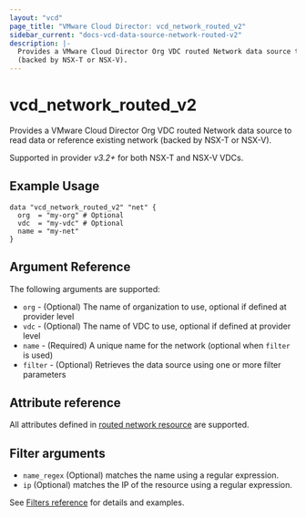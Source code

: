 ```yaml
---
layout: "vcd"
page_title: "VMware Cloud Director: vcd_network_routed_v2"
sidebar_current: "docs-vcd-data-source-network-routed-v2"
description: |-
  Provides a VMware Cloud Director Org VDC routed Network data source to read data or reference  existing network
  (backed by NSX-T or NSX-V).
---
```


# vcd\_network\_routed\_v2

Provides a VMware Cloud Director Org VDC routed Network data source to read data or reference  existing network
(backed by NSX-T or NSX-V).

Supported in provider *v3.2+* for both NSX-T and NSX-V VDCs.

## Example Usage

```hcl
data "vcd_network_routed_v2" "net" {
  org  = "my-org" # Optional
  vdc  = "my-vdc" # Optional
  name = "my-net"
}
```

## Argument Reference

The following arguments are supported:

* `org` - (Optional) The name of organization to use, optional if defined at provider level
* `vdc` - (Optional) The name of VDC to use, optional if defined at provider level
* `name` - (Required) A unique name for the network (optional when `filter` is used)
* `filter` - (Optional) Retrieves the data source using one or more filter parameters

## Attribute reference

All attributes defined in [routed network resource](/providers/vmware/vcd/latest/docs/resources/network_routed_v2#attribute-reference) are supported.

## Filter arguments

* `name_regex` (Optional) matches the name using a regular expression.
* `ip` (Optional) matches the IP of the resource using a regular expression.

See [Filters reference](/providers/vmware/vcd/latest/docs/guides/data_source_filters) for details and examples.
